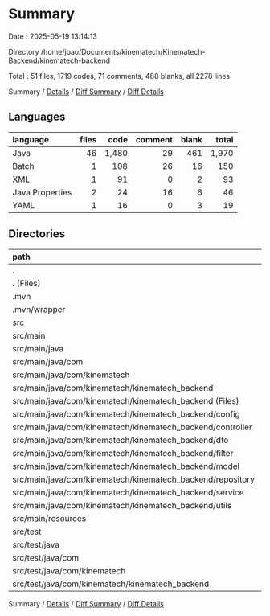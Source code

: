 # Summary

Date : 2025-05-19 13:14:13

Directory /home/joao/Documents/kinematech/Kinematech-Backend/kinematech-backend

Total : 51 files,  1719 codes, 71 comments, 488 blanks, all 2278 lines

Summary / [Details](details.md) / [Diff Summary](diff.md) / [Diff Details](diff-details.md)

## Languages
| language | files | code | comment | blank | total |
| :--- | ---: | ---: | ---: | ---: | ---: |
| Java | 46 | 1,480 | 29 | 461 | 1,970 |
| Batch | 1 | 108 | 26 | 16 | 150 |
| XML | 1 | 91 | 0 | 2 | 93 |
| Java Properties | 2 | 24 | 16 | 6 | 46 |
| YAML | 1 | 16 | 0 | 3 | 19 |

## Directories
| path | files | code | comment | blank | total |
| :--- | ---: | ---: | ---: | ---: | ---: |
| . | 51 | 1,719 | 71 | 488 | 2,278 |
| . (Files) | 3 | 215 | 26 | 21 | 262 |
| .mvn | 1 | 3 | 16 | 1 | 20 |
| .mvn/wrapper | 1 | 3 | 16 | 1 | 20 |
| src | 47 | 1,501 | 29 | 466 | 1,996 |
| src/main | 46 | 1,492 | 29 | 461 | 1,982 |
| src/main/java | 45 | 1,471 | 29 | 456 | 1,956 |
| src/main/java/com | 45 | 1,471 | 29 | 456 | 1,956 |
| src/main/java/com/kinematech | 45 | 1,471 | 29 | 456 | 1,956 |
| src/main/java/com/kinematech/kinematech_backend | 45 | 1,471 | 29 | 456 | 1,956 |
| src/main/java/com/kinematech/kinematech_backend (Files) | 1 | 9 | 0 | 5 | 14 |
| src/main/java/com/kinematech/kinematech_backend/config | 2 | 75 | 0 | 13 | 88 |
| src/main/java/com/kinematech/kinematech_backend/controller | 9 | 319 | 3 | 75 | 397 |
| src/main/java/com/kinematech/kinematech_backend/dto | 2 | 41 | 0 | 14 | 55 |
| src/main/java/com/kinematech/kinematech_backend/filter | 1 | 65 | 11 | 17 | 93 |
| src/main/java/com/kinematech/kinematech_backend/model | 9 | 538 | 9 | 194 | 741 |
| src/main/java/com/kinematech/kinematech_backend/repository | 9 | 85 | 1 | 41 | 127 |
| src/main/java/com/kinematech/kinematech_backend/service | 10 | 265 | 4 | 83 | 352 |
| src/main/java/com/kinematech/kinematech_backend/utils | 2 | 74 | 1 | 14 | 89 |
| src/main/resources | 1 | 21 | 0 | 5 | 26 |
| src/test | 1 | 9 | 0 | 5 | 14 |
| src/test/java | 1 | 9 | 0 | 5 | 14 |
| src/test/java/com | 1 | 9 | 0 | 5 | 14 |
| src/test/java/com/kinematech | 1 | 9 | 0 | 5 | 14 |
| src/test/java/com/kinematech/kinematech_backend | 1 | 9 | 0 | 5 | 14 |

Summary / [Details](details.md) / [Diff Summary](diff.md) / [Diff Details](diff-details.md)